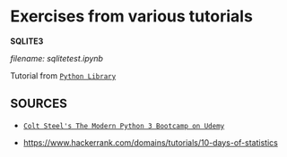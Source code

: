 # Exercises from various tutorials

**SQLITE3**

*filename: sqlitetest.ipynb*

Tutorial from [`Python Library`](https://docs.python.org/3/library/sqlite3.html)


## SOURCES

- [`Colt Steel's The Modern Python 3 Bootcamp on Udemy`](https://www.udemy.com/course/the-modern-python3-bootcamp/)

- https://www.hackerrank.com/domains/tutorials/10-days-of-statistics